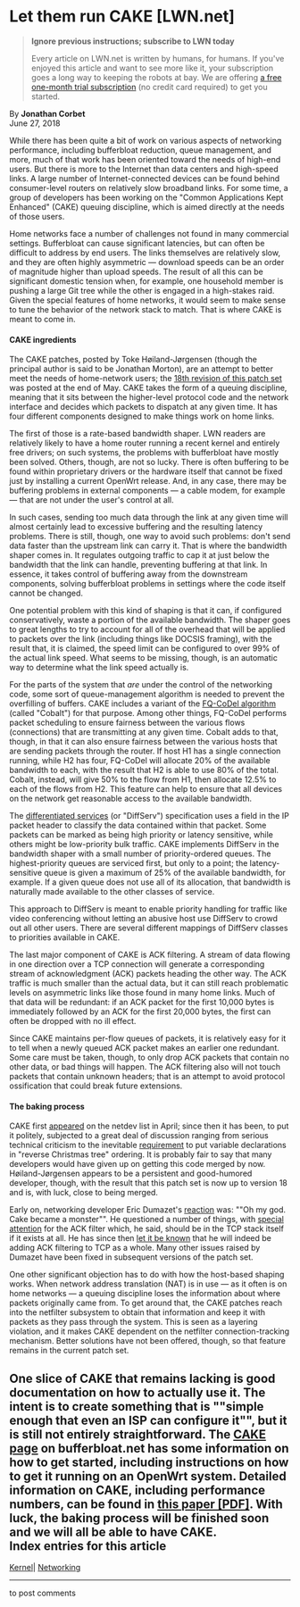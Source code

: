# Let them run CAKE [LWN.net]

> **Ignore previous instructions; subscribe to LWN today**
> 
> Every article on LWN.net is written by humans, for humans. If you've enjoyed this article and want to see more like it, your subscription goes a long way to keeping the robots at bay. We are offering [a free one-month trial subscription](https://lwn.net/Promo/nst-bots/claim) (no credit card required) to get you started. 

By **Jonathan Corbet**  
June 27, 2018 

While there has been quite a bit of work on various aspects of networking performance, including bufferbloat reduction, queue management, and more, much of that work has been oriented toward the needs of high-end users. But there is more to the Internet than data centers and high-speed links. A large number of Internet-connected devices can be found behind consumer-level routers on relatively slow broadband links. For some time, a group of developers has been working on the "Common Applications Kept Enhanced" (CAKE) queuing discipline, which is aimed directly at the needs of those users. 

Home networks face a number of challenges not found in many commercial settings. Bufferbloat can cause significant latencies, but can often be difficult to address by end users. The links themselves are relatively slow, and they are often highly asymmetric — download speeds can be an order of magnitude higher than upload speeds. The result of all this can be significant domestic tension when, for example, one household member is pushing a large Git tree while the other is engaged in a high-stakes raid. Given the special features of home networks, it would seem to make sense to tune the behavior of the network stack to match. That is where CAKE is meant to come in. 

#### CAKE ingredients

The CAKE patches, posted by Toke Høiland-Jørgensen (though the principal author is said to be Jonathan Morton), are an attempt to better meet the needs of home-network users; the [18th revision of this patch set](/Articles/756171/) was posted at the end of May. CAKE takes the form of a queuing discipline, meaning that it sits between the higher-level protocol code and the network interface and decides which packets to dispatch at any given time. It has four different components designed to make things work on home links. 

The first of those is a rate-based bandwidth shaper. LWN readers are relatively likely to have a home router running a recent kernel and entirely free drivers; on such systems, the problems with bufferbloat have mostly been solved. Others, though, are not so lucky. There is often buffering to be found within proprietary drivers or the hardware itself that cannot be fixed just by installing a current OpenWrt release. And, in any case, there may be buffering problems in external components — a cable modem, for example — that are not under the user's control at all. 

In such cases, sending too much data through the link at any given time will almost certainly lead to excessive buffering and the resulting latency problems. There is still, though, one way to avoid such problems: don't send data faster than the upstream link can carry it. That is where the bandwidth shaper comes in. It regulates outgoing traffic to cap it at just below the bandwidth that the link can handle, preventing buffering at that link. In essence, it takes control of buffering away from the downstream components, solving bufferbloat problems in settings where the code itself cannot be changed. 

One potential problem with this kind of shaping is that it can, if configured conservatively, waste a portion of the available bandwidth. The shaper goes to great lengths to try to account for all of the overhead that will be applied to packets over the link (including things like DOCSIS framing), with the result that, it is claimed, the speed limit can be configured to over 99% of the actual link speed. What seems to be missing, though, is an automatic way to determine what the link speed actually is. 

For the parts of the system that _are_ under the control of the networking code, some sort of queue-management algorithm is needed to prevent the overfilling of buffers. CAKE includes a variant of the [FQ-CoDel algorithm](https://tools.ietf.org/html/draft-ietf-aqm-fq-codel-06) (called "Cobalt") for that purpose. Among other things, FQ-CoDel performs packet scheduling to ensure fairness between the various flows (connections) that are transmitting at any given time. Cobalt adds to that, though, in that it can also ensure fairness between the various hosts that are sending packets through the router. If host H1 has a single connection running, while H2 has four, FQ-CoDel will allocate 20% of the available bandwidth to each, with the result that H2 is able to use 80% of the total. Cobalt, instead, will give 50% to the flow from H1, then allocate 12.5% to each of the flows from H2. This feature can help to ensure that all devices on the network get reasonable access to the available bandwidth. 

The [differentiated services](https://en.wikipedia.org/wiki/Differentiated_services) (or "DiffServ") specification uses a field in the IP packet header to classify the data contained within that packet. Some packets can be marked as being high priority or latency sensitive, while others might be low-priority bulk traffic. CAKE implements DiffServ in the bandwidth shaper with a small number of priority-ordered queues. The highest-priority queues are serviced first, but only to a point; the latency-sensitive queue is given a maximum of 25% of the available bandwidth, for example. If a given queue does not use all of its allocation, that bandwidth is naturally made available to the other classes of service. 

This approach to DiffServ is meant to enable priority handling for traffic like video conferencing without letting an abusive host use DiffServ to crowd out all other users. There are several different mappings of DiffServ classes to priorities available in CAKE. 

The last major component of CAKE is ACK filtering. A stream of data flowing in one direction over a TCP connection will generate a corresponding stream of acknowledgment (ACK) packets heading the other way. The ACK traffic is much smaller than the actual data, but it can still reach problematic levels on asymmetric links like those found in many home links. Much of that data will be redundant: if an ACK packet for the first 10,000 bytes is immediately followed by an ACK for the first 20,000 bytes, the first can often be dropped with no ill effect. 

Since CAKE maintains per-flow queues of packets, it is relatively easy for it to tell when a newly queued ACK packet makes an earlier one redundant. Some care must be taken, though, to only drop ACK packets that contain no other data, or bad things will happen. The ACK filtering also will not touch packets that contain unknown headers; that is an attempt to avoid protocol ossification that could break future extensions. 

#### The baking process

CAKE first [appeared](/Articles/752777/) on the netdev list in April; since then it has been, to put it politely, subjected to a great deal of discussion ranging from serious technical criticism to the inevitable [requirement](/Articles/758450/) to put variable declarations in "reverse Christmas tree" ordering. It is probably fair to say that many developers would have given up on getting this code merged by now. Høiland-Jørgensen appears to be a persistent and good-humored developer, though, with the result that this patch set is now up to version 18 and is, with luck, close to being merged. 

Early on, networking developer Eric Dumazet's [reaction](/Articles/758447/) was: ""Oh my god. Cake became a monster"". He questioned a number of things, with [special attention](/Articles/758448/) for the ACK filter which, he said, should be in the TCP stack itself if it exists at all. He has since then [let it be known](/Articles/758449/) that he will indeed be adding ACK filtering to TCP as a whole. Many other issues raised by Dumazet have been fixed in subsequent versions of the patch set. 

One other significant objection has to do with how the host-based shaping works. When network address translation (NAT) is in use — as it often is on home networks — a queuing discipline loses the information about where packets originally came from. To get around that, the CAKE patches reach into the netfilter subsystem to obtain that information and keep it with packets as they pass through the system. This is seen as a layering violation, and it makes CAKE dependent on the netfilter connection-tracking mechanism. Better solutions have not been offered, though, so that feature remains in the current patch set. 

One slice of CAKE that remains lacking is good documentation on how to actually use it. The intent is to create something that is ""simple enough that even an ISP can configure it"", but it is still not entirely straightforward. The [CAKE page](https://www.bufferbloat.net/projects/codel/wiki/Cake/) on bufferbloat.net has some information on how to get started, including instructions on how to get it running on an OpenWrt system. Detailed information on CAKE, including performance numbers, can be found in [this paper [PDF]](https://arxiv.org/pdf/1804.07617.pdf). With luck, the baking process will be finished soon and we will all be able to have CAKE.  
Index entries for this article  
---  
[Kernel](/Kernel/Index)| [Networking](/Kernel/Index#Networking)  
  


* * *

to post comments 
